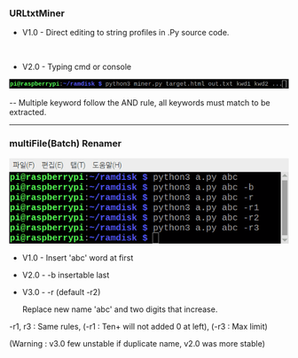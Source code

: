 ### URLtxtMiner

* V1.0 - Direct editing to string profiles in .Py source code.

<br>

* V2.0 - Typing cmd or console

 ![UtM](/images/UM.png)

  -- Multiple keyword follow the AND rule, all keywords must match to be extracted.

  ---

### multiFile(Batch) Renamer

 ![BtR](/images/BR.png)

* V1.0 - Insert 'abc' word at first

* V2.0 - -b insertable last

* V3.0 - -r (default -r2)

   Replace new name 'abc' and two digits that increase.

-r1, r3 : Same rules, (-r1 : Ten+ will not added 0 at left), (-r3 : Max limit)

(Warning : v3.0 few unstable if duplicate name, v2.0 was more stable)
